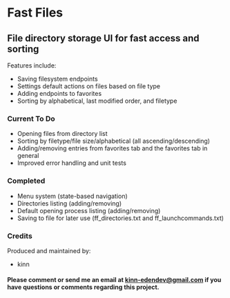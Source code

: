 # Fast Files

## File directory storage UI for fast access and sorting 

Features include:
- Saving filesystem endpoints
- Settings default actions on files based on file type
- Adding endpoints to favorites
- Sorting by alphabetical, last modified order, and filetype

### Current To Do

- Opening files from directory list
- Sorting by filetype/file size/alphabetical (all ascending/descending)
- Adding/removing entries from favorites tab and the favorites tab in general
- Improved error handling and unit tests

### Completed

- Menu system (state-based navigation)
- Directories listing (adding/removing)
- Default opening process listing (adding/removing)
- Saving to file for later use (ff\_directories\.txt and ff\_launchcommands\.txt)

### Credits

Produced and maintained by:
- kinn

#### Please comment or send me an email at kinn-edendev@gmail.com if you have questions or comments regarding this project.
